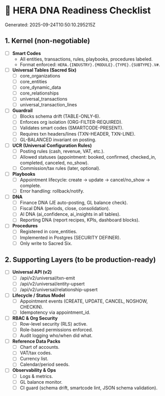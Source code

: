 # 🧾 HERA DNA Readiness Checklist

Generated: 2025-09-24T10:50:10.295215Z

## 1. Kernel (non-negotiable)
- [ ] **Smart Codes**
  - All entities, transactions, rules, playbooks, procedures labeled.
  - Format enforced: `HERA.{INDUSTRY}.{MODULE}.{TYPE}.{SUBTYPE}.V#`.
- [ ] **Universal Tables (Sacred Six)**
  - [ ] core_organizations
  - [ ] core_entities
  - [ ] core_dynamic_data
  - [ ] core_relationships
  - [ ] universal_transactions
  - [ ] universal_transaction_lines
- [ ] **Guardrail**
  - [ ] Blocks schema drift (TABLE-ONLY-6).
  - [ ] Enforces org isolation (ORG-FILTER-REQUIRED).
  - [ ] Validates smart codes (SMARTCODE-PRESENT).
  - [ ] Requires txn headers/lines (TXN-HEADER, TXN-LINE).
  - [ ] GL-BALANCED invariant on posting.
- [ ] **UCR (Universal Configuration Rules)**
  - [ ] Posting rules (cash, revenue, VAT, etc.).
  - [ ] Allowed statuses (appointment: booked, confirmed, checked_in, completed, canceled, no_show).
  - [ ] Commission/tax rules (later, optional).
- [ ] **Playbooks**
  - [ ] Appointment lifecycle: create → update → cancel/no_show → complete.
  - [ ] Error handling: rollback/notify.
- [ ] **DNA**
  - [ ] Finance DNA (JE auto-posting, GL balance check).
  - [ ] Fiscal DNA (periods, close, consolidation).
  - [ ] AI DNA (ai_confidence, ai_insights in all tables).
  - [ ] Reporting DNA (report recipes, KPIs, dashboard blocks).
- [ ] **Procedures**
  - [ ] Registered in core_entities.
  - [ ] Implemented in Postgres (SECURITY DEFINER).
  - [ ] Only write to Sacred Six.

## 2. Supporting Layers (to be production-ready)
- [ ] **Universal API (v2)**
  - [ ] /api/v2/universal/txn-emit
  - [ ] /api/v2/universal/entity-upsert
  - [ ] /api/v2/universal/relationship-upsert
- [ ] **Lifecycle / Status Model**
  - [ ] Appointment events (CREATE, UPDATE, CANCEL, NOSHOW, CHECKIN).
  - [ ] Idempotency via appointment_id.
- [ ] **RBAC & Org Security**
  - [ ] Row-level security (RLS) active.
  - [ ] Role-based permissions enforced.
  - [ ] Audit logging who/when did what.
- [ ] **Reference Data Packs**
  - [ ] Chart of accounts.
  - [ ] VAT/tax codes.
  - [ ] Currency list.
  - [ ] Calendar/period seeds.
- [ ] **Observability & Ops**
  - [ ] Logs & metrics.
  - [ ] GL balance monitor.
  - [ ] CI guard (schema drift, smartcode lint, JSON schema validation).
